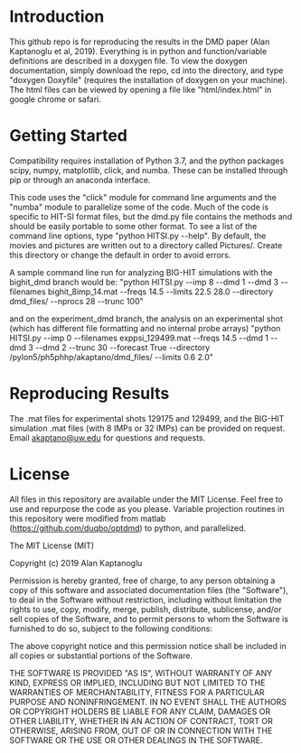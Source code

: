 # Introduction

This github repo is for reproducing the results in the DMD paper (Alan Kaptanoglu et al, 2019). Everything is in python and function/variable definitions are described in a doxygen file. To view the doxygen documentation, simply download the repo, cd into the directory, and type "doxygen Doxyfile" (requires the installation of doxygen on your machine). The html files can be viewed by opening a file like "html/index.html" in google chrome or safari. 

# Getting Started

Compatibility requires installation of Python 3.7, and the python packages scipy, numpy, matplotlib, click, and numba. These can be installed through pip or through an anaconda interface. 

This code uses the "click" module for command line arguments and the "numba" module to parallelize some of the code. Much of the code is specific to HIT-SI format files, but the dmd.py file contains the methods and should be easily portable to some other format. To see a list of the command line options, type "python HITSI.py --help". By default, the movies and pictures are written out to a directory called Pictures/. Create this directory or change the default in order to avoid errors. 

A sample command line run for analyzing BIG-HIT simulations with the bighit_dmd branch would be:
"python HITSI.py --imp 8 --dmd 1 --dmd 3 --filenames bighit_8imp_14.mat --freqs 14.5 --limits 22.5 28.0 --directory dmd_files/ --nprocs 28 --trunc 100"

and on the experiment_dmd branch, the analysis on an experimental shot (which has different file formatting and no internal probe arrays)
"python HITSI.py --imp 0 --filenames exppsi_129499.mat --freqs 14.5 --dmd 1 --dmd 3 --dmd 2 --trunc 30 --forecast True --directory /pylon5/ph5phhp/akaptano/dmd_files/ --limits 0.6 2.0"

# Reproducing Results

The .mat files for experimental shots 129175 and 129499, and the BIG-HIT simulation .mat files (with 8 IMPs or 32 IMPs) can be provided on request. Email akaptano@uw.edu for questions and requests. 

# License 

All files in this repository are available under the MIT License. Feel free to use and repurpose the code as you please. Variable projection routines in this repository were modified from matlab (https://github.com/duqbo/optdmd) to python, and parallelized. 

The MIT License (MIT)

Copyright (c) 2019 Alan Kaptanoglu

Permission is hereby granted, free of charge, to any person obtaining a copy of this software and associated documentation files (the "Software"), to deal in the Software without restriction, including without limitation the rights to use, copy, modify, merge, publish, distribute, sublicense, and/or sell copies of the Software, and to permit persons to whom the Software is furnished to do so, subject to the following conditions:

The above copyright notice and this permission notice shall be included in all copies or substantial portions of the Software.

THE SOFTWARE IS PROVIDED "AS IS", WITHOUT WARRANTY OF ANY KIND, EXPRESS OR IMPLIED, INCLUDING BUT NOT LIMITED TO THE WARRANTIES OF MERCHANTABILITY, FITNESS FOR A PARTICULAR PURPOSE AND NONINFRINGEMENT. IN NO EVENT SHALL THE AUTHORS OR COPYRIGHT HOLDERS BE LIABLE FOR ANY CLAIM, DAMAGES OR OTHER LIABILITY, WHETHER IN AN ACTION OF CONTRACT, TORT OR OTHERWISE, ARISING FROM, OUT OF OR IN CONNECTION WITH THE SOFTWARE OR THE USE OR OTHER DEALINGS IN THE SOFTWARE.
